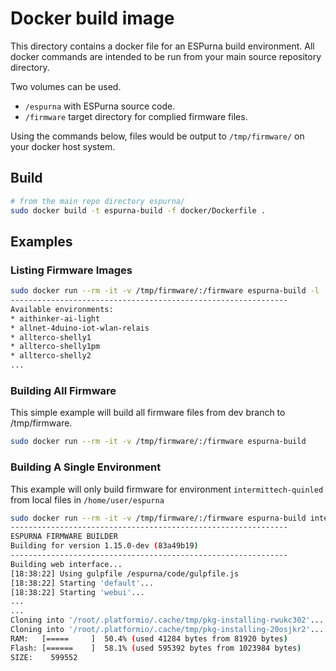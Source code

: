# Docker build image

This directory contains a docker file for an ESPurna build environment. All docker commands are intended to be run from your main source repository directory.

Two volumes can be used. 
* `/espurna` with ESPurna source code.
* `/firmware` target directory for complied firmware files.

Using the commands below, files would be output to `/tmp/firmware/` on your docker host system.

## Build

```bash
# from the main repo directory espurna/
sudo docker build -t espurna-build -f docker/Dockerfile .
```

## Examples

### Listing Firmware Images
```bash
sudo docker run --rm -it -v /tmp/firmware/:/firmware espurna-build -l
--------------------------------------------------------------
Available environments:
* aithinker-ai-light
* allnet-4duino-iot-wlan-relais
* allterco-shelly1
* allterco-shelly1pm
* allterco-shelly2
...
```

### Building All Firmware
This simple example will build all firmware files from dev branch to /tmp/firmware.

```bash
sudo docker run --rm -it -v /tmp/firmware/:/firmware espurna-build
```

### Building A Single Environment
This example will only build firmware for environment `intermittech-quinled` from local files in `/home/user/espurna`

```bash
sudo docker run --rm -it -v /tmp/firmware/:/firmware espurna-build intermittech-quinled
--------------------------------------------------------------
ESPURNA FIRMWARE BUILDER
Building for version 1.15.0-dev (83a49b19)
--------------------------------------------------------------
Building web interface...
[18:38:22] Using gulpfile /espurna/code/gulpfile.js
[18:38:22] Starting 'default'...
[18:38:22] Starting 'webui'...
...
...
Cloning into '/root/.platformio/.cache/tmp/pkg-installing-rwukc302'...
Cloning into '/root/.platformio/.cache/tmp/pkg-installing-20osjkr2'...
RAM:   [=====     ]  50.4% (used 41284 bytes from 81920 bytes)
Flash: [======    ]  58.1% (used 595392 bytes from 1023984 bytes)
SIZE:    599552
```

